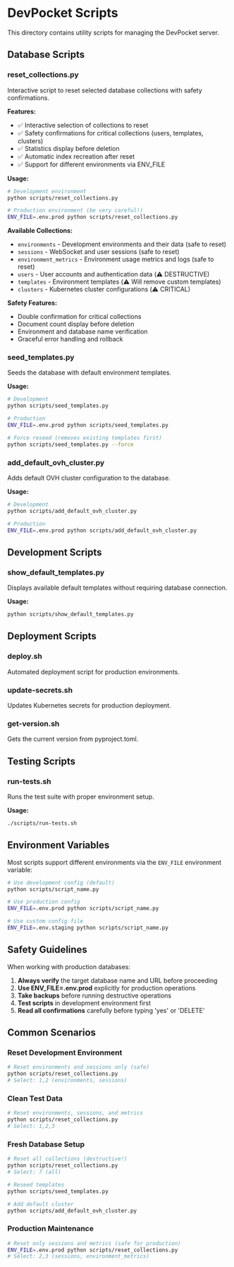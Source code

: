 # DevPocket Scripts

This directory contains utility scripts for managing the DevPocket server.

## Database Scripts

### reset_collections.py
Interactive script to reset selected database collections with safety confirmations.

**Features:**
- ✅ Interactive selection of collections to reset
- ✅ Safety confirmations for critical collections (users, templates, clusters)
- ✅ Statistics display before deletion
- ✅ Automatic index recreation after reset
- ✅ Support for different environments via ENV_FILE

**Usage:**
```bash
# Development environment
python scripts/reset_collections.py

# Production environment (be very careful!)
ENV_FILE=.env.prod python scripts/reset_collections.py
```

**Available Collections:**
- `environments` - Development environments and their data (safe to reset)
- `sessions` - WebSocket and user sessions (safe to reset)
- `environment_metrics` - Environment usage metrics and logs (safe to reset)
- `users` - User accounts and authentication data (⚠️ DESTRUCTIVE)
- `templates` - Environment templates (⚠️ Will remove custom templates)
- `clusters` - Kubernetes cluster configurations (⚠️ CRITICAL)

**Safety Features:**
- Double confirmation for critical collections
- Document count display before deletion
- Environment and database name verification
- Graceful error handling and rollback

### seed_templates.py
Seeds the database with default environment templates.

**Usage:**
```bash
# Development
python scripts/seed_templates.py

# Production
ENV_FILE=.env.prod python scripts/seed_templates.py

# Force reseed (removes existing templates first)
python scripts/seed_templates.py --force
```

### add_default_ovh_cluster.py
Adds default OVH cluster configuration to the database.

**Usage:**
```bash
# Development
python scripts/add_default_ovh_cluster.py

# Production
ENV_FILE=.env.prod python scripts/add_default_ovh_cluster.py
```

## Development Scripts

### show_default_templates.py
Displays available default templates without requiring database connection.

**Usage:**
```bash
python scripts/show_default_templates.py
```

## Deployment Scripts

### deploy.sh
Automated deployment script for production environments.

### update-secrets.sh
Updates Kubernetes secrets for production deployment.

### get-version.sh
Gets the current version from pyproject.toml.

## Testing Scripts

### run-tests.sh
Runs the test suite with proper environment setup.

**Usage:**
```bash
./scripts/run-tests.sh
```

## Environment Variables

Most scripts support different environments via the `ENV_FILE` environment variable:

```bash
# Use development config (default)
python scripts/script_name.py

# Use production config
ENV_FILE=.env.prod python scripts/script_name.py

# Use custom config file
ENV_FILE=.env.staging python scripts/script_name.py
```

## Safety Guidelines

When working with production databases:

1. **Always verify** the target database name and URL before proceeding
2. **Use ENV_FILE=.env.prod** explicitly for production operations
3. **Take backups** before running destructive operations
4. **Test scripts** in development environment first
5. **Read all confirmations** carefully before typing 'yes' or 'DELETE'

## Common Scenarios

### Reset Development Environment
```bash
# Reset environments and sessions only (safe)
python scripts/reset_collections.py
# Select: 1,2 (environments, sessions)
```

### Clean Test Data
```bash
# Reset environments, sessions, and metrics
python scripts/reset_collections.py
# Select: 1,2,3
```

### Fresh Database Setup
```bash
# Reset all collections (destructive!)
python scripts/reset_collections.py
# Select: 7 (all)

# Reseed templates
python scripts/seed_templates.py

# Add default cluster
python scripts/add_default_ovh_cluster.py
```

### Production Maintenance
```bash
# Reset only sessions and metrics (safe for production)
ENV_FILE=.env.prod python scripts/reset_collections.py
# Select: 2,3 (sessions, environment_metrics)
```